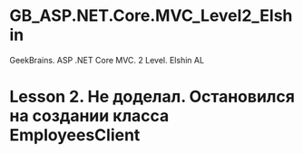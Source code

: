 # GB_ASP.NET.Core.MVC_Level2_Elshin
GeekBrains.  ASP .NET Core MVC. 2 Level. Elshin AL

# Lesson 2. Не доделал. Остановился на создании класса EmployeesClient

